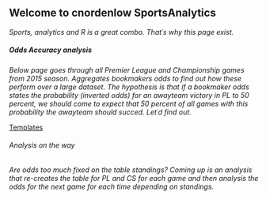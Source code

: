 ## Welcome to cnordenlow SportsAnalytics

*Sports, analytics and R is a great combo. That´s why this page exist.* 

##### Odds Accuracy analysis 

*Below page goes through all Premier League and Championship games from 2015 season. Aggregates bookmakers odds to find out how these perform over a large dataset. The hypothesis is that if a bookmaker odds states the probability (inverted odds) for an awayteam victory in PL to 50 percent, we should come to expect that 50 percent of all games with this probability the awayteam should succed. Let´d find out.*

[Templates](https://cnordenlow.github.io/main/Templates)


###### Analysis on the way
*Are odds too much fixed on the table standings? Coming up is an analysis that re-creates the table for PL and CS for each game and then analysis the odds for the next game for each time depending on standings.*
